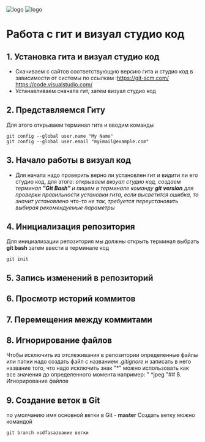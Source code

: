 ![logo](git-github.091720.jpeg)
![logo](git-github.091720.jpeg)
# Работа с гит и визуал студио код
## 1. Установка гита и визуал студио код
* Скачиваем с сайтов соответствующую версию гита и студио код в зависимости от системы по ссылкам :https://git-scm.com/ https://code.visualstudio.com/
* Устанавливаем сначала гит, затем визуал студио код
## 2. Представляемся Гиту
 Для этого открываем терминал гита и вводим команды
```
git config --global user.name "My Name"
git config --global user.email "myEmail@example.com"
```
## 3. Начало работы в визуал код
 * Для начала надо проверить верно ли установлен гит и видити ли его студио код, для этого:
 _открываем визуал студио код, создаем терминал 
 __"Git Bash"__
  и пишем в терминале команду 
__git version__ 
для проверки правильности установки гита, если высветится ошибка, то значит установлено что-то не так, требуется переустановить выбирая рекомендуемые параметры_
## 4. Инициализация репозитория
Для инициализации репозитория мы должны открыть терминал выбрать __git bash__ затем ввести в терминале код
```
git init
```

## 5. Запись изменений в репозиторий
## 6. Просмотр историй коммитов
## 7. Перемещения между коммитами
## 8. Игнорирование файлов
Чтобы исключить из отслеживания в репозитории определенные файлы или папки надо создать файл с названием *.gitignore* и записать в него название того, что надо исключить знак "*" можно использовать как все значения до определенного момента например: " *jpeg "## 8. Игнорирование файлов
## 9. Создание веток в Git 
по умолчанию имя основной ветки в Git - **master**
Создать ветку можно командой
```
git branch нsdfasазвание ветки
```

